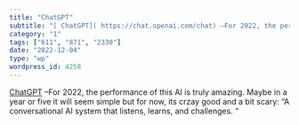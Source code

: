 ```yaml
---
title: "ChatGPT"
subtitle: "[ ChatGPT]( https://chat.openai.com/chat) –For 2022, the performance of this AI is truly amazing. Ma..."
category: "1"
tags: ["611", "871", "2330"]
date: "2022-12-04"
type: "wp"
wordpress_id: 4258
---
```

[ ChatGPT]( https://chat.openai.com/chat) –For 2022, the performance of this AI is truly amazing. Maybe in a year or five it will seem simple but for now, its crzay good and a bit scary: “A conversational AI system that listens, learns, and challenges. “